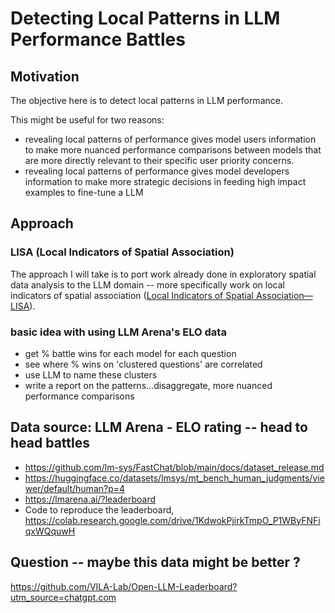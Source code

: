 # Detecting Local Patterns in LLM Performance Battles

## Motivation

The objective here is to detect local patterns in LLM performance.

This might be useful for two reasons:

-   revealing local patterns of performance gives model users information to make more nuanced performance comparisons between models that are more directly relevant to their specific user priority concerns.
-   revealing local patterns of performance gives model developers information to make more strategic decisions in feeding high impact examples to fine-tune a LLM

## Approach

### LISA (Local Indicators of Spatial Association)

The approach I will take is to port work already done in exploratory spatial
data analysis to the LLM domain -- more specifically work on local indicators
of spatial association ([Local Indicators of Spatial Association—LISA](https://onlinelibrary.wiley.com/doi/10.1111/j.1538-4632.1995.tb00338)).

### basic idea with using LLM Arena's ELO data

-   get % battle wins for each model for each question
-   see where % wins on 'clustered questions' are correlated
-   use LLM to name these clusters
-   write a report on the patterns...disaggregate, more nuanced performance comparisons

## Data source: LLM Arena - ELO rating -- head to head battles

-   https://github.com/lm-sys/FastChat/blob/main/docs/dataset_release.md
-   https://huggingface.co/datasets/lmsys/mt_bench_human_judgments/viewer/default/human?p=4
-   https://lmarena.ai/?leaderboard
-   Code to reproduce the leaderboard, https://colab.research.google.com/drive/1KdwokPjirkTmpO_P1WByFNFiqxWQquwH

## Question -- maybe this data might be better ?

https://github.com/VILA-Lab/Open-LLM-Leaderboard?utm_source=chatgpt.com
